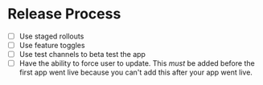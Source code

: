 # Release Process

- [ ] Use staged rollouts
- [ ] Use feature toggles
- [ ] Use test channels to beta test the app
- [ ] Have the ability to force user to update. This _must_ be added before the first app went live because you can't add this after your app went live.
